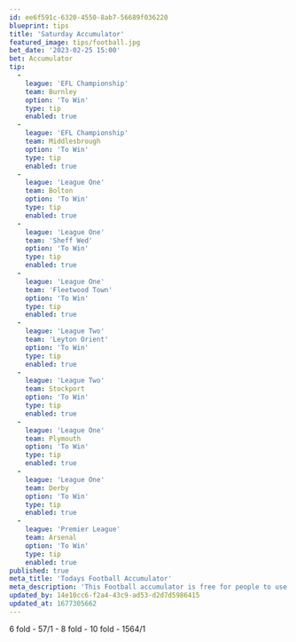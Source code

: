 ```yaml
---
id: ee6f591c-6320-4550-8ab7-56689f036220
blueprint: tips
title: 'Saturday Accumulator'
featured_image: tips/football.jpg
bet_date: '2023-02-25 15:00'
bet: Accumulator
tip:
  -
    league: 'EFL Championship'
    team: Burnley
    option: 'To Win'
    type: tip
    enabled: true
  -
    league: 'EFL Championship'
    team: Middlesbrough
    option: 'To Win'
    type: tip
    enabled: true
  -
    league: 'League One'
    team: Bolton
    option: 'To Win'
    type: tip
    enabled: true
  -
    league: 'League One'
    team: 'Sheff Wed'
    option: 'To Win'
    type: tip
    enabled: true
  -
    league: 'League One'
    team: 'Fleetwood Town'
    option: 'To Win'
    type: tip
    enabled: true
  -
    league: 'League Two'
    team: 'Leyton Orient'
    option: 'To Win'
    type: tip
    enabled: true
  -
    league: 'League Two'
    team: Stockport
    option: 'To Win'
    type: tip
    enabled: true
  -
    league: 'League One'
    team: Plymouth
    option: 'To Win'
    type: tip
    enabled: true
  -
    league: 'League One'
    team: Derby
    option: 'To Win'
    type: tip
    enabled: true
  -
    league: 'Premier League'
    team: Arsenal
    option: 'To Win'
    type: tip
    enabled: true
published: true
meta_title: 'Todays Football Accumulator'
meta_description: 'This Football accumulator is free for people to use who are looking for Football tips. UK football tips daily'
updated_by: 14e10cc6-f2a4-43c9-ad53-d2d7d5986415
updated_at: 1677305662
---
```

6 fold - 57/1 - 8 fold - 10 fold - 1564/1